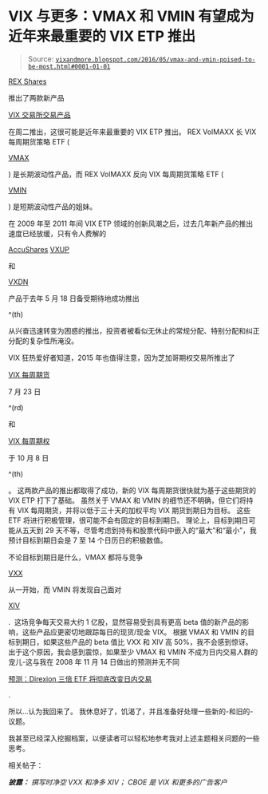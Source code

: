 <!--yml

类别: 未分类

日期: 2024-05-18 16:08:05

-->

# VIX 与更多：VMAX 和 VMIN 有望成为近年来最重要的 VIX ETP 推出

> Source: [`vixandmore.blogspot.com/2016/05/vmax-and-vmin-poised-to-be-most.html#0001-01-01`](http://vixandmore.blogspot.com/2016/05/vmax-and-vmin-poised-to-be-most.html#0001-01-01)

[REX Shares](http://www.rexetf.com/)

推出了两款新产品

[VIX 交易所交易产品](http://vixandmore.blogspot.com/search/label/VIX%20ETN)

在周二推出，这很可能是近年来最重要的 VIX ETP 推出。 REX VolMAXX 长 VIX 每周期货策略 ETF (

[VMAX](http://vixandmore.blogspot.com/search/label/VMAX)

) 是长期波动性产品，而 REX VolMAXX 反向 VIX 每周期货策略 ETF (

[VMIN](http://vixandmore.blogspot.com/search/label/VMIN)

) 是短期波动性产品的姐妹。

在 2009 年至 2011 年间 VIX ETP 领域的创新风潮之后，过去几年新产品的推出速度已经放缓，只有令人费解的

[AccuShares](http://www.accushares.com/products) [VXUP](http://vixandmore.blogspot.com/search/label/VXUP)

和

[VXDN](http://vixandmore.blogspot.com/search/label/VXDN)

产品于去年 5 月 18 日备受期待地成功推出

^(th)

从兴奋迅速转变为困惑的推出，投资者被看似无休止的常规分配、特别分配和纠正分配的复杂性所淹没。

VIX 狂热爱好者知道，2015 年也值得注意，因为芝加哥期权交易所推出了

[VIX 每周期货](http://vixandmore.blogspot.com/search/label/VIX%20weekly%20futures)

7 月 23 日

^(rd)

和

[VIX 每周期权](http://vixandmore.blogspot.com/search/label/VIX%20weekly%20options)

于 10 月 8 日

^(th)

。 这两款产品的推出都取得了成功，新的 VIX 每周期货很快就为基于这些期货的 VIX ETP 打下了基础。 虽然关于 VMAX 和 VMIN 的细节还不明确，但它们将持有 VIX 每周期货，并将以低于三十天的加权平均 VIX 期货到期日为目标。 这些 ETF 将进行积极管理，很可能不会有固定的目标到期日。 理论上，目标到期日可能从五天到 29 天不等，尽管考虑到持有和股票代码中嵌入的“最大”和“最小”，我预计目标到期日会是 7 至 14 个日历日的积极数值。

不论目标到期日是什么，VMAX 都将与竞争

[VXX](http://vixandmore.blogspot.com/search/label/VXX)

从一开始，而 VMIN 将发现自己面对

[XIV](http://vixandmore.blogspot.com/search/label/XIV)

.  这场竞争每天交易大约 1 亿股，显然容易受到具有更高 beta 值的新产品的影响，这些产品应更密切地跟踪每日的现货/现金 VIX。 根据 VMAX 和 VMIN 的目标到期日，如果这些产品的 beta 值比 VXX 和 XIV 高 50%，我不会感到惊讶。 出于这个原因，我会感到震惊，如果至少 VMAX 和 VMIN 不成为日内交易人群的宠儿-这与我在 2008 年 11 月 14 日做出的预测并无不同

[预测：Direxion 三倍 ETF 将彻底改变日内交易](http://vixandmore.blogspot.com/2008/11/prediction-direxion-triple-etfs-will.html)

.

所以...认为我回来了。 我休息好了，饥渴了，并且准备好处理一些新的-和旧的-议题。

我甚至已经深入挖掘档案，以便读者可以轻松地参考我对上述主题相关问题的一些思考。

相关帖子：

***披露：*** *撰写时净空 VXX 和净多 XIV； CBOE 是 VIX 和更多的广告客户*
